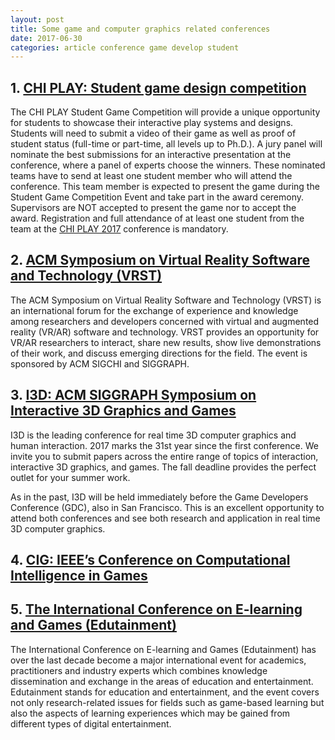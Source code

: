 ```yaml
---
layout: post
title: Some game and computer graphics related conferences
date: 2017-06-30
categories: article conference game develop student
---
```

<!--more-->

## 1. [CHI PLAY: Student game design competition](http://chiplay.acm.org/2017/authors/student-game-design-competition/)
The CHI PLAY Student Game Competition will provide a unique opportunity for students to showcase their interactive play systems and designs. Students will need to submit a video of their game as well as proof of student status (full-time or part-time, all levels up to Ph.D.). A jury panel will nominate the best submissions for an interactive presentation at the conference, where a panel of experts choose the winners. These nominated teams have to send at least one student member who will attend the conference. This team member is expected to present the game during the Student Game Competition Event and take part in the award ceremony. Supervisors are NOT accepted to present the game nor to accept the award. Registration and full attendance of at least one student from the team at the [CHI PLAY 2017](http://chiplay.acm.org/2017/) conference is mandatory.

## 2. [ACM Symposium on Virtual Reality Software and Technology (VRST)](https://vrst.acm.org/vrst2017/)

The ACM Symposium on Virtual Reality Software and Technology (VRST) is an international forum for the exchange of experience and knowledge among researchers and developers concerned with virtual and augmented reality (VR/AR) software and technology. VRST provides an opportunity for VR/AR researchers to interact, share new results, show live demonstrations of their work, and discuss emerging directions for the field. The event is sponsored by ACM SIGCHI and SIGGRAPH.

## 3. [I3D: ACM SIGGRAPH Symposium on Interactive 3D Graphics and Games](https://vrst.acm.org/vrst2017/)

I3D is the leading conference for real time 3D computer graphics and human interaction. 2017 marks the 31st year since the first conference. We invite you to submit papers across the entire range of topics of interaction, interactive 3D graphics, and games. The fall deadline provides the perfect outlet for your summer work.

As in the past, I3D will be held immediately before the Game Developers Conference (GDC), also in San Francisco. This is an excellent opportunity to attend both conferences and see both research and application in real time 3D computer graphics.

## 4. [CIG: IEEE’s Conference on Computational Intelligence in Games](http://www.cig2017.com/)


## 5. [The International Conference on E-learning and Games (Edutainment)](http://edutainment2017.org/index)

The International Conference on E-learning and Games (Edutainment) has over the last decade become a major international event for academics, practitioners and industry experts which combines knowledge dissemination and exchange in the areas of education and entertainment. Edutainment stands for education and entertainment, and the event covers not only research-related issues for fields such as game-based learning but also the aspects of learning experiences which may be gained from different types of digital entertainment.

<script>
  (function(i,s,o,g,r,a,m){i['GoogleAnalyticsObject']=r;i[r]=i[r]||function(){
  (i[r].q=i[r].q||[]).push(arguments)},i[r].l=1*new Date();a=s.createElement(o),
  m=s.getElementsByTagName(o)[0];a.async=1;a.src=g;m.parentNode.insertBefore(a,m)
  })(window,document,'script','https://www.google-analytics.com/analytics.js','ga');

  ga('create', 'UA-85986843-1', 'auto');
  ga('send', 'pageview');

</script>